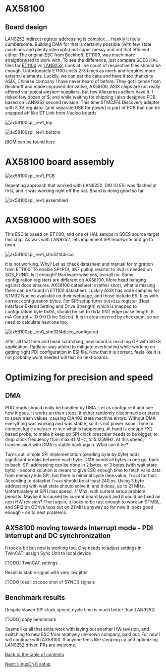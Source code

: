 # AX58100 

## Board design

LAN9252 indirect register addressing is complex ... frankly it feels cumbersome. Building DMA for that is certainly possible (with few state machines and plenty interrupts) but super messy and not that efficient either. The original ESC from Beckhoff, ET1100, was much more straigtforward to work with. To see the difference, just compare SOES HAL files for [ET1100](https://github.com/OpenEtherCATsociety/SOES/blob/master/soes/hal/rt-kernel-twrk60/esc_hw.c) vs [LAN9252](https://github.com/OpenEtherCATsociety/SOES/blob/master/soes/hal/linux-lan9252/esc_hw.c). Look at line count of respective files should be enough. 
Unfortunately ET100 costs 2-3 times as much and requires more external elements. Luckily, we can eat the cake and have it too thanks to ASIX, Chinese company I have never heard of before. They got license from Beckhoff and made improved derivative, AX58100. ASIX chips are not really offered via typical western suppliers, but few Aliexpress sellers have it. I risked few dozen of $, and while waiting for shipping I also designed PCB based on LAN9252 second revision. This time STM32F4 Discovery adapter with 3.3V regulator (and separate USB for power) is part of PCB that can be snapped off like ST Link from Nucleo boards.

![ax58100spi_rev1_top](img/ax58100_rev1_top.jpg "AX58100 SPI rev 1, top render")

![ax58100spi_rev1_bottom](img/ax58100_rev1_bottom.jpg "AX58100 SPI rev 1, bottom render")

[IBOM can be found here](https://kubabuda.github.io/ecat_servo/html/ax58100rev1_ibom.html)

# AX58100 board assembly

![ax58100spi_rev1_PCB](img/ax58100spi_rev1_PCB.jpg "AX58100 SPI rev 1, PCB")

Repeating approach that worked with LAN9252, DIG IO ESI was flashed at first, and it was working right off the bat. Board is doing good so far. 

![ax58100spi_rev1_assembled](img/ax58100spi_rev1_assembled.jpg "AX58100 SPI rev 1, assembled")

# AX581000 with SOES

This ESC is based on ET1100, and one of HAL setups in SOES source target this chip. As was with LAN9252, lets implement SPI read/write and go to town. 

![ax58100spi_rev1_stm32f4disco](img/ax58100spi_rev1_stm32f4disco.jpg "AX58100 SPI rev 1 with STM32F4 Discovery")

It is not working. Why? Let us check datasheet and manual for migration from ET1100. To enable SPI PDI, 4K7 pullup resistor to 3v3 is needed on SCS_FUNC. Is it enough? Hardware wise yes, overall no. Some configuration registers are different on AX58100. More head banging against docs ensures. AX58100 datasheet is rather short, what is missing there can be found in ET1100 datasheet. Luckily ASIX has code samples for STM32 Nucleo available on their webpage, and those include ESI files with correct configuration bytes. For SPI setup turns out `HIES` register (Host Interface Extend Setting and Drive Strength) which is mapped to configuration byte 0x0A, should be set to 0x1a (INT edge pulse length, 8 mA Control + IO 9:0 Drive Select). It is in area covered by checksum, so we need to calculate new one too.

![ax58100spi_rev1_stm32f4disco_configured](img/ax58100spi_rev1_stm32f4disco_configured.jpg "AX58100 SPI rev 1 with STM32F4 Discovery, configured")

After all that time and head scratching, new board is reaching OP with SOES application. Radiator was added to mitigate overheating while working on getting right PDI configuration in ESI file. Now that it is correct, feels like it is not probably wont needed will test on next boards.

# Optimizing for precision and speed

## DMA

PDO reads should really be handled by DMA. Let us configure it and see how it goes. It works an then stops, it either randomly disconnects or starts to spew trash values, causing CiA402 state machine errors. Without DMA everything was working and was stable, so it is not power issue. Time to connect logic analyzer to see what is happening. At hand is cheapo FX2 based probe, to make it keep up SPI clock prescaler needs to be bigger, to drop clock frequency from max 41 MHz, to 5.125MHz. At this speed, transmission with DMA is stable back again. What can it be?

Turns out, simple SPI implementation (sending byte by byte) adds significant breaks between each byte. DMA sends all bytes in one go, back to back. SPI addressing can be done in 2 bytes, or 3 bytes (with wait state byte) - second solution is meant to give ESC enough time to fetch valid data from memory into SPI, but there is minimal cycle time value, `Tread` for that. According to datashet `Tread` should be at least 240 ns. Using 3 byte addressing with wait state should solve it, and it does, up to 21 MHz. Unfortunately at SPI1 max speed, 41Mhz, with current setup problem persists. Maybe it is caused by current board layout and it could be fixed on next HW revision? Then again, it looks to be fast enough to work on STMBL, and SPI2 on ODrive tops out on 21 MHz anyway so for now it looks good enough - on to next problems.

## AX58100 moving towards interrupt mode - PDI interrupt and DC synchronization

It took a bit but now is working too. One needs to adjust settings in TwinCAT: assign Sync Unit to local device

[TODO] TwinCAT settings

Result is stable signal with very low jitter

[TODO] oscilloscope shot of SYNC0 signals

## Benchmark results

Despite slower SPI clock speed, cycle time is much better than LAN9252:

[TODO] copy benchmark

Seems like all that extra work with laying out another HW revision, and switching to new ESC from relatively unknown company, paid out.
For now I will continue with AX58100. If anyone feels like stepping up and optimizing LAN9252 driver, PRs are welcome.

[Back to the table of contents](https://kubabuda.github.io/ecat_servo)

[Next: LinuxCNC setup](https://kubabuda.github.io/ecat_servo/007-linuxcnc-setup)
